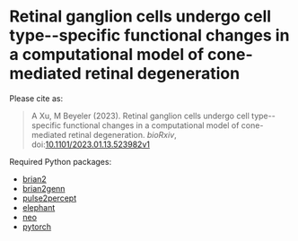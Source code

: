# Retinal ganglion cells undergo cell type--specific functional changes in a computational model of cone-mediated retinal degeneration

Please cite as:

> A Xu, M Beyeler (2023). Retinal ganglion cells undergo cell type--specific functional changes in a computational model of cone-mediated retinal degeneration. *bioRxiv*, doi:[10.1101/2023.01.13.523982v1](https://www.biorxiv.org/content/10.1101/2023.01.13.523982v1)

Required Python packages:
* [brian2](https://brian2.readthedocs.io/en/stable/)
* [brian2genn](https://brian2genn.readthedocs.io/en/stable/)
* [pulse2percept](https://pulse2percept.readthedocs.io/en/stable/)
* [elephant](https://elephant.readthedocs.io/en/latest/)
* [neo](http://neuralensemble.org/neo/)
* [pytorch](https://pytorch.org)
